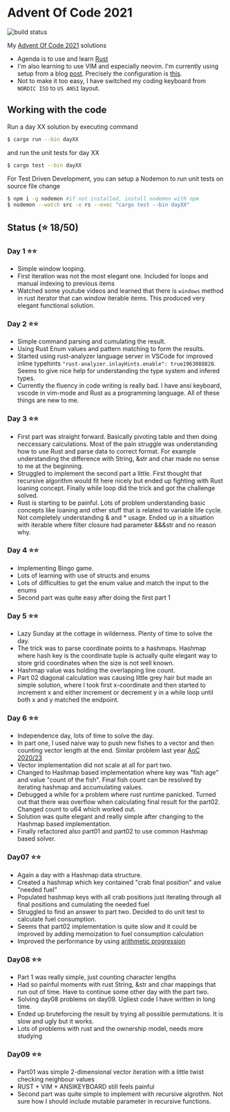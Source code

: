 # Advent Of Code 2021

![build status](https://github.com/joonaspessi/AdventOfCode2021/actions/workflows/rust.yml/badge.svg)

My [Advent Of Code 2021](https://adventofcode.com/2021) solutions

- Agenda is to use and learn [Rust](https://www.rust-lang.org/)
- I'm also learning to use VIM and especially neovim. I'm currently using setup from a blog [post](https://sharksforarms.dev/posts/neovim-rust/). Precisely the configuration is [this](https://github.com/sharksforarms/neovim-rust/blob/master/neovim-init-lsp-cmp-rust-tools.vim).
- Not to make it too easy, I have switched my coding keyboard from `NORDIC ISO` to `US ANSI` layout.

## Working with the code

Run a day XX solution by executing command

```bash
$ cargo run --bin dayXX
```

and run the unit tests for day XX

```bash
$ cargo test --bin dayXX
```

For Test Driven Development, you can setup a Nodemon to run unit tests on source file change

```bash
$ npm i -g nodemon #if not installed, install nodemon with npm
$ nodemon --watch src -e rs --exec "cargo test --bin dayXX"
```

## Status (⭐ 18/50)

### Day 1 ⭐⭐

- Simple window looping.
- First iteration was not the most elegant one. Included for loops and manual indexing to previous items
- Watched some youtube videos and learned that there is `windows` method in rust iterator that can window iterable items. This produced very elegant functional solution.

### Day 2 ⭐⭐

- Simple command parsing and cumulating the result.
- Using Rust Enum values and pattern matching to form the results.
- Started using rust-analyzer language server in VSCode for improved inline typehints `"rust-analyzer.inlayHints.enable": true1963088820`. Seems to give nice help for understanding the type system and infered types.
- Currently the fluency in code writing is really bad. I have ansi keyboard, vscode in vim-mode and Rust as a programming language. All of these things are new to me.

### Day 3 ⭐⭐

- First part was straight forward. Basically pivoting table and then doing neccessary calculations. Most of the pain struggle was understanding how to use Rust and parse data to correct format. For example understanding the difference with String, &str and char made no sense to me at the beginning.
- Struggled to implement the second part a little. First thought that recursive algorithm would fit here nicely but ended up fighting with Rust loaning concept. Finally while loop did the trick and got the challenge solved.
- Rust is starting to be painful. Lots of problem understanding basic concepts like loaning and other stuff that is related to variable life cycle. Not completely understanding & and \* usage. Ended up in a situation with iterable where filter closure had parameter &&&str and no reason why.

### Day 4 ⭐⭐

- Implementing Bingo game.
- Lots of learning with use of structs and enums
- Lots of difficulties to get the enum value and match the input to the enums
- Second part was quite easy after doing the first part 1

### Day 5 ⭐⭐

- Lazy Sunday at the cottage in wilderness. Plenty of time to solve the day.
- The trick was to parse coordinate points to a hashmaps. Hashmap where hash key is the coordinate tuple is actually quite elegant way to store grid coordinates when the size is not well known.
- Hashmap value was holding the overlapping line count.
- Part 02 diagonal calculation was causing little grey hair but made an simple solution, where I took first x-coordinate and then started to increment x and either increment or decrement y in a while loop until both x and y matched the endpoint.

### Day 6 ⭐⭐

- Independence day, lots of time to solve the day.
- In part one, I used naive way to push new fishes to a vector and then counting vector length at the end. Similar problem last year [AoC 2020/23](https://adventofcode.com/2020/day/23)
- Vector implementation did not scale at all for part two.
- Changed to Hashmap based implementation where key was "fish age" and value "count of the fish". Final fish count can be resolved by iterating hashmap and accumulating values.
- Debugged a while for a problem where rust runtime panicked. Turned out that there was overflow when calculating final result for the part02. Changed count to u64 which worked out.
- Solution was quite elegant and really simple after changing to the Hashmap based implementation.
- Finally refactored also part01 and part02 to use common Hashmap based solver.

### Day07 ⭐⭐

- Again a day with a Hashmap data structure.
- Created a hashmap which key contained "crab final position" and value "needed fuel"
- Populated hashmap keys with all crab positions just iterating through all final positions and cumulating the needed fuel
- Struggled to find an answer to part two. Decided to do unit test to calculate fuel consumption.
- Seems that part02 implementation is quite slow and it could be improved by adding memoization to fuel consumption calculation
- Improved the performance by using [arithmetic progression](https://en.wikipedia.org/wiki/Arithmetic_progression)

### Day08 ⭐⭐

- Part 1 was really simple, just counting character lengths
- Had so painful moments with rust String, &str and char mappings that run out of time. Have to continue some other day with the part two.
- Solving day08 problems on day09. Ugliest code I have written in long time.
- Ended up bruteforcing the result by trying all possible permutations. It is slow and ugly but it works.
- Lots of problems with rust and the ownership model, needs more studying

### Day09 ⭐⭐

- Part01 was simple 2-dimensional vector iteration with a little twist checking neighbour values
- RUST + VIM + ANSIKEYBOARD still feels painful
- Second part was quite simple to implement with recursive algrothm. Not sure how I should include mutable parameter in recursive functions.